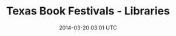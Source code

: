 ---
title: Texas Book Festivals - Libraries
image_url: /img/project-previews/texas-book-festivals.png
video_id: 52025369
date: 2014-03-20 03:01 UTC
label: Non-Profit
type: video
---